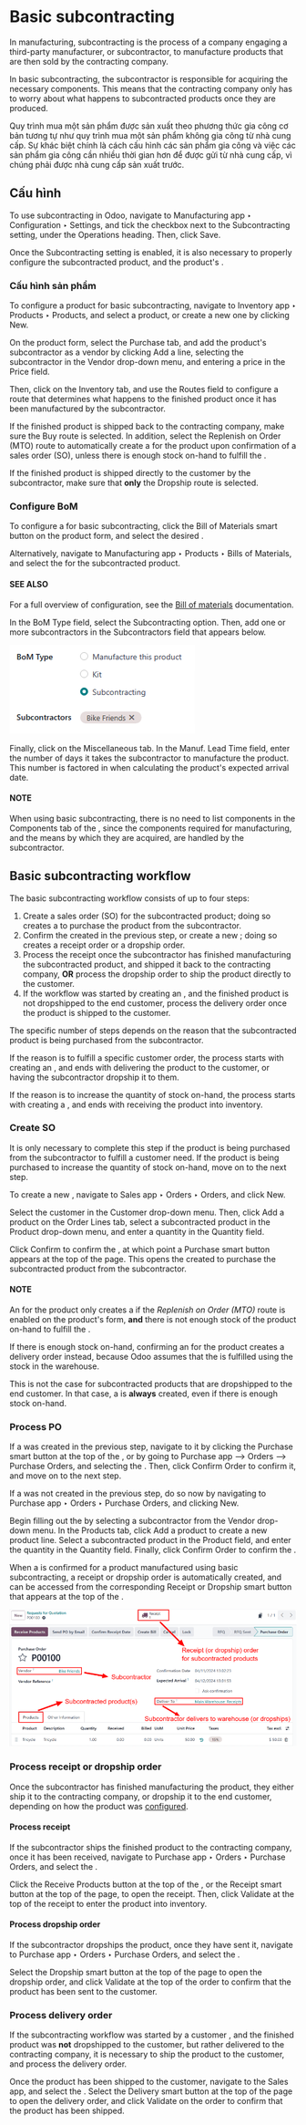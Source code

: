 # Basic subcontracting

In manufacturing, subcontracting is the process of a company engaging a third-party manufacturer, or
subcontractor, to manufacture products that are then sold by the contracting company.

In basic subcontracting, the subcontractor is responsible for acquiring the necessary components.
This means that the contracting company only has to worry about what happens to subcontracted
products once they are produced.

Quy trình mua một sản phẩm được sản xuất theo phương thức gia công cơ bản tương tự như quy trình mua một sản phẩm không gia công từ nhà cung cấp. Sự khác biệt chính là cách cấu hình các sản phẩm gia công và việc các sản phẩm gia công cần nhiều thời gian hơn để được gửi từ nhà cung cấp, vì chúng phải được nhà cung cấp sản xuất trước.

## Cấu hình

To use subcontracting in Odoo, navigate to Manufacturing app ‣ Configuration ‣
Settings, and tick the checkbox next to the Subcontracting setting, under the
Operations heading. Then, click Save.

Once the Subcontracting setting is enabled, it is also necessary to properly configure
the subcontracted product, and the product's .

<a id="manufacturing-workflows-subcontracting-basic-product-config"></a>

### Cấu hình sản phẩm

To configure a product for basic subcontracting, navigate to Inventory app ‣
Products ‣ Products, and select a product, or create a new one by clicking New.

On the product form, select the Purchase tab, and add the product's subcontractor as a
vendor by clicking Add a line, selecting the subcontractor in the Vendor
drop-down menu, and entering a price in the Price field.

Then, click on the Inventory tab, and use the Routes field to configure a
route that determines what happens to the finished product once it has been manufactured by the
subcontractor.

If the finished product is shipped back to the contracting company, make sure the Buy
route is selected. In addition, select the Replenish on Order (MTO) route to
automatically create a  for the product upon confirmation of a sales order (SO), unless there is
enough stock on-hand to fulfill the .

If the finished product is shipped directly to the customer by the subcontractor, make sure that
**only** the Dropship route is selected.

### Configure BoM

To configure a  for basic subcontracting, click the Bill of Materials smart button
on the product form, and select the desired .

Alternatively, navigate to Manufacturing app ‣ Products ‣ Bills of Materials,
and select the  for the subcontracted product.

#### SEE ALSO
For a full overview of  configuration, see the [Bill of materials](../basic_setup/bill_configuration.md) documentation.

In the BoM Type field, select the Subcontracting option. Then, add one or
more subcontractors in the Subcontractors field that appears below.

![The "BoM Type" field on a BoM, configured to manufacture the product using subcontracting.](../../../../.gitbook/assets/bom-type.png)

Finally, click on the Miscellaneous tab. In the Manuf. Lead Time field,
enter the number of days it takes the subcontractor to manufacture the product. This number is
factored in when calculating the product's expected arrival date.

#### NOTE
When using basic subcontracting, there is no need to list components in the
Components tab of the , since the components required for manufacturing, and the
means by which they are acquired, are handled by the subcontractor.

## Basic subcontracting workflow

The basic subcontracting workflow consists of up to four steps:

1. Create a sales order (SO) for the subcontracted product; doing so creates a  to purchase the
   product from the subcontractor.
2. Confirm the  created in the previous step, or create a new ; doing so creates a receipt
   order or a dropship order.
3. Process the receipt once the subcontractor has finished manufacturing the subcontracted product,
   and shipped it back to the contracting company, **OR** process the dropship order to ship the
   product directly to the customer.
4. If the workflow was started by creating an , and the finished product is not dropshipped to
   the end customer, process the delivery order once the product is shipped to the customer.

The specific number of steps depends on the reason that the subcontracted product is being purchased
from the subcontractor.

If the reason is to fulfill a specific customer order, the process starts with creating an , and
ends with delivering the product to the customer, or having the subcontractor dropship it to them.

If the reason is to increase the quantity of stock on-hand, the process starts with creating a ,
and ends with receiving the product into inventory.

### Create SO

It is only necessary to complete this step if the product is being purchased from the subcontractor
to fulfill a customer need. If the product is being purchased to increase the quantity of stock
on-hand, move on to the next step.

To create a new , navigate to Sales app ‣ Orders ‣ Orders, and click
New.

Select the customer in the Customer drop-down menu. Then, click Add a
product on the Order Lines tab, select a subcontracted product in the
Product drop-down menu, and enter a quantity in the Quantity field.

Click Confirm to confirm the , at which point a Purchase smart button
appears at the top of the page. This opens the  created to purchase the subcontracted product
from the subcontractor.

#### NOTE
An  for the product only creates a  if the *Replenish on Order (MTO)* route is enabled on
the product's form, **and** there is not enough stock of the product on-hand to fulfill the .

If there is enough stock on-hand, confirming an  for the product creates a delivery order
instead, because Odoo assumes that the  is fulfilled using the stock in the warehouse.

This is not the case for subcontracted products that are dropshipped to the end customer. In that
case, a  is **always** created, even if there is enough stock on-hand.

### Process PO

If a  was created in the previous step, navigate to it by clicking the Purchase
smart button at the top of the , or by going to Purchase app --> Orders --> Purchase
Orders, and selecting the . Then, click Confirm Order to confirm it, and move on to
the next step.

If a  was not created in the previous step, do so now by navigating to Purchase
app ‣ Orders ‣ Purchase Orders, and clicking New.

Begin filling out the  by selecting a subcontractor from the Vendor drop-down menu.
In the Products tab, click Add a product to create a new product line.
Select a subcontracted product in the Product field, and enter the quantity in the
Quantity field. Finally, click Confirm Order to confirm the .

When a  is confirmed for a product manufactured using basic subcontracting, a receipt or
dropship order is automatically created, and can be accessed from the corresponding
Receipt or Dropship smart button that appears at the top of the .

![A PO for a basic subcontracting product, with a Receipt smart button at the top of the page.](../../../../.gitbook/assets/subcontractor-po.png)

### Process receipt or dropship order

Once the subcontractor has finished manufacturing the product, they either ship it to the
contracting company, or dropship it to the end customer, depending on how the product was
[configured](#manufacturing-workflows-subcontracting-basic-product-config).

#### Process receipt

If the subcontractor ships the finished product to the contracting company, once it has been
received, navigate to Purchase app ‣ Orders ‣ Purchase Orders, and select the
.

Click the Receive Products button at the top of the , or the Receipt
smart button at the top of the page, to open the receipt. Then, click Validate at the
top of the receipt to enter the product into inventory.

#### Process dropship order

If the subcontractor dropships the product, once they have sent it, navigate to
Purchase app ‣ Orders ‣ Purchase Orders, and select the .

Select the Dropship smart button at the top of the page to open the dropship order, and
click Validate at the top of the order to confirm that the product has been sent to the
customer.

### Process delivery order

If the subcontracting workflow was started by a customer , and the finished product was **not**
dropshipped to the customer, but rather delivered to the contracting company, it is necessary to
ship the product to the customer, and process the delivery order.

Once the product has been shipped to the customer, navigate to the Sales app, and
select the . Select the Delivery smart button at the top of the page to open the
delivery order, and click Validate on the order to confirm that the product has been
shipped.
